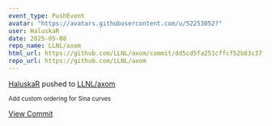 ```yaml
---
event_type: PushEvent
avatar: "https://avatars.githubusercontent.com/u/52253052?"
user: HaluskaR
date: 2025-05-08
repo_name: LLNL/axom
html_url: https://github.com/LLNL/axom/commit/dd5cd5fa251cffcf52b83c37fe0fea469b41a54a
repo_url: https://github.com/LLNL/axom
---
```


<a href='https://github.com/HaluskaR' target='_blank'>HaluskaR</a> pushed to <a href='https://github.com/LLNL/axom' target='_blank'>LLNL/axom</a>

<small>Add custom ordering for Sina curves</small>

<a href='https://github.com/LLNL/axom/commit/dd5cd5fa251cffcf52b83c37fe0fea469b41a54a' target='_blank'>View Commit</a>